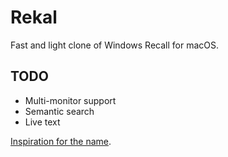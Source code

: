 # Rekal

Fast and light clone of Windows Recall for macOS.

## TODO

* Multi-monitor support
* Semantic search
* Live text

[Inspiration for the name](https://en.wikipedia.org/wiki/We_Can_Remember_It_for_You_Wholesale).